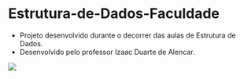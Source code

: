 # Estrutura-de-Dados-Faculdade
- Projeto desenvolvido durante o decorrer das aulas de Estrutura de Dados.
- Desenvolvido pelo professor Izaac Duarte de Alencar.

<img src="https://drive.google.com/thumbnail?id=13aAwf1D8THerULWKlTOlpQB0zAIgHocZ&authuser=1&sz=w1384-h769">
